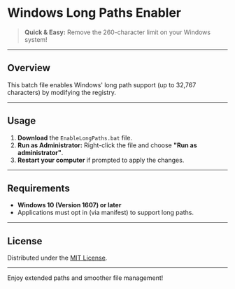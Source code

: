 # Windows Long Paths Enabler

> **Quick & Easy:** Remove the 260-character limit on your Windows system!

---

## Overview

This batch file enables Windows' long path support (up to 32,767 characters) by modifying the registry.

---

## Usage

1. **Download** the `EnableLongPaths.bat` file.
2. **Run as Administrator:** Right-click the file and choose **"Run as administrator"**.
3. **Restart your computer** if prompted to apply the changes.

---

## Requirements

- **Windows 10 (Version 1607) or later**
- Applications must opt in (via manifest) to support long paths.

---

## License

Distributed under the [MIT License](LICENSE).

---

Enjoy extended paths and smoother file management!
